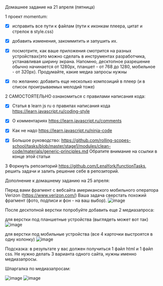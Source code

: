 Домашнее задание на 21 апреля (пятница)

1 проект momentum:

- [x] исправить все пути к файлам (пути к иконкам плеера, цитат и стрелок в style.css)

- [x] добавить изменения, закоммитить и запушить их.

- [x] посмотрите, как ваше приложения смотрится на разных устройствах(это можно сделать в инструментах разработчика, устанавливая ширину экрана. Напомню, десктопное разрешение обычно начинается от 1280px, планшет - от 768 до 1280, мобильное - от 320px). Продумайте, какие медиа запросы нужны

- [x] по желанию: добавить еще несколько композиций в плеер (и в список проигрываемых мелодий тоже)

2 САМОСТОЯТЕЛЬНО ознакомиться с правилами написания кода:

- [x] Статья в learn js ru о правилах написания кода https://learn.javascript.ru/coding-style
- [x] О комментариях https://learn.javascript.ru/comments
- [x] Как не надо https://learn.javascript.ru/ninja-code

- [x] Большое руководство:
https://github.com/rolling-scopes-school/tasks/blob/master/stage1/modules/clean-code/materials/generic-principles.md 
Обратите внимание на ссылки в конце этой статьи

3 Форкнуть репозиторий https://github.com/LenaYork/functionTasks, решить задачи и залить решение себе в репозиторий. 

Дополнение к домашнему заданию на 25 апреля:

Перед вами фрагмент с вебсайта американского мобильного оператора Verizon (https://www.verizon.com/) Ваша задача сверстать похожий фрагмент (фото, подписи и фон - на ваш выбор). ![image](https://user-images.githubusercontent.com/20025262/233963620-2449cfa3-61c6-4346-b981-dc323ea0c1ba.png)

После десктопной верстки попробуйте добавить еще 2 медиазапроса:

для верстки под планшетные устройства (выглядеть может вот так) ![image](https://user-images.githubusercontent.com/20025262/233964020-09a102c0-3e83-4e1c-9fe8-a0b85f638a88.png)

для верстки под мобильные устройства (все 4 карточки выстроятся в одну колонку) ![image](https://user-images.githubusercontent.com/20025262/233964122-9c2bf500-644b-42cb-b1b9-ab77fe6153fe.png)


Подсказка: в результате у вас должен получиться 1 файл html и 1 файл css.  Не нужно делать 3 варианта одного сайта, нужны именно медиазапросы. 

Шпаргалка по медиазапросам:

![image](https://user-images.githubusercontent.com/20025262/233964412-23d764b3-9479-447e-90ba-e3c11d165eff.png)
![image](https://user-images.githubusercontent.com/20025262/233964472-0e6a79f3-3abe-45db-ad60-6d29b4542c3b.png)

